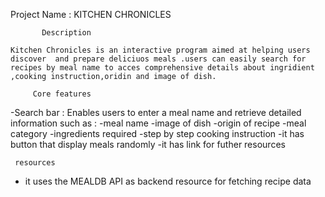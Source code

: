  Project Name : KITCHEN CHRONICLES
    
           Description

    Kitchen Chronicles is an interactive program aimed at helping users discover  and prepare deliciuos meals .users can easily search for recipes by meal name to acces comprehensive details about ingridient ,cooking instruction,oridin and image of dish.

         Core features

 -Search bar : Enables users to enter a meal name and retrieve detailed information such as :
                   -meal name
                   -image of dish 
                   -origin of recipe
                   -meal category
                   -ingredients required
                   -step by step cooking instruction
 -it has button that display meals randomly
 -it has link for futher resources                  


     resources

 - it uses the MEALDB API as backend resource for fetching recipe data
